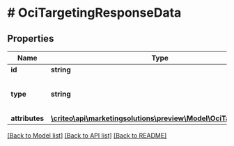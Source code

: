 # # OciTargetingResponseData

## Properties

Name | Type | Description | Notes
------------ | ------------- | ------------- | -------------
**id** | **string** |  |
**type** | **string** | A string containing the entity type |
**attributes** | [**\criteo\api\marketingsolutions\preview\Model\OciTargetingRule**](OciTargetingRule.md) |  |

[[Back to Model list]](../../README.md#models) [[Back to API list]](../../README.md#endpoints) [[Back to README]](../../README.md)
